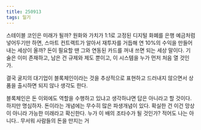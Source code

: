 ```yaml
---
title: 250913
tags: 일기
---
```


스테이블 코인은 미래가 될까? 원화와 가치가 1:1로 고정된 디지털 화폐를 은행 예금처럼 넣어두기만 하면, 스마트 컨트랙트가 알아서 재투자를 거듭해 연 10%의 수익을 만들어내는 세상이 올까? 돈이 필요할 땐 그와 연동된 카드를 꺼내 쓰면 되는 세상 말이다.
기술은 이미 존재하고, 남은 건 규제와 제도 뿐이고, 이 시스템을 누가 먼저 처음 열 것인가.

<!--more-->

결국 굴지의 대기업이 블록체인이라는 것을 추상적으로 표현하고 드러내지 않으면서 상품을 출시하면 되지 않나 생각도 한다.

블록체인은 돈 이외에도 역할을 수행하고 있냐고 생각하냐면 답은 아니라고 할 것이다. 하지만 명심하자. 돈이라는 개념에는 무수히 많은 파생개념이 있다.
확실한 건 이건 망상이 아니라 가능한 미래라고 확신한다.
누가 이 배의 조타수가 될 것인가? 적어도 나는 아니다.. 무서워 사람들의 돈을 만지는 거


